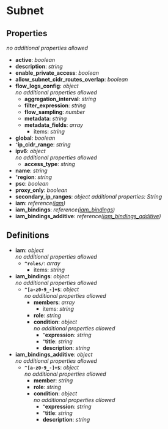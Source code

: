 # Subnet

<!-- markdownlint-disable MD036 -->

## Properties

*no additional properties allowed*

- **active**: *boolean*
- **description**: *string*
- **enable_private_access**: *boolean*
- **allow_subnet_cidr_routes_overlap**: *boolean*
- **flow_logs_config**: *object*
  <br>*no additional properties allowed*
  - **aggregation_interval**: *string*
  - **filter_expression**: *string*
  - **flow_sampling**: *number*
  - **metadata**: *string*
  - **metadata_fields**: *array*
    - items: *string*
- **global**: *boolean*
- ⁺**ip_cidr_range**: *string*
- **ipv6**: *object*
  <br>*no additional properties allowed*
  - **access_type**: *string*
- **name**: *string*
- ⁺**region**: *string*
- **psc**: *boolean*
- **proxy_only**: *boolean*
- **secondary_ip_ranges**: *object*
  *additional properties: String*
- **iam**: *reference([iam](#refs-iam))*
- **iam_bindings**: *reference([iam_bindings](#refs-iam_bindings))*
- **iam_bindings_additive**: *reference([iam_bindings_additive](#refs-iam_bindings_additive))*

## Definitions

- **iam**<a name="refs-iam"></a>: *object*
  <br>*no additional properties allowed*
  - **`^roles/`**: *array*
    - items: *string*
- **iam_bindings**<a name="refs-iam_bindings"></a>: *object*
  <br>*no additional properties allowed*
  - **`^[a-z0-9_-]+$`**: *object*
    <br>*no additional properties allowed*
    - **members**: *array*
      - items: *string*
    - **role**: *string*
    - **condition**: *object*
      <br>*no additional properties allowed*
      - ⁺**expression**: *string*
      - ⁺**title**: *string*
      - **description**: *string*
- **iam_bindings_additive**<a name="refs-iam_bindings_additive"></a>: *object*
  <br>*no additional properties allowed*
  - **`^[a-z0-9_-]+$`**: *object*
    <br>*no additional properties allowed*
    - **member**: *string*
    - **role**: *string*
    - **condition**: *object*
      <br>*no additional properties allowed*
      - ⁺**expression**: *string*
      - ⁺**title**: *string*
      - **description**: *string*